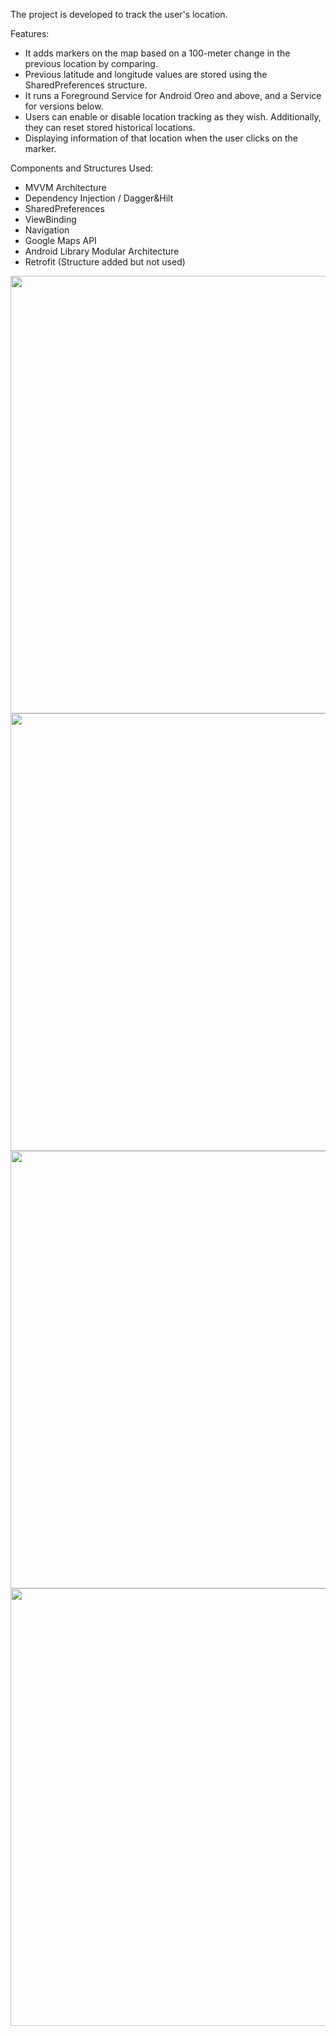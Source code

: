 The project is developed to track the user's location.

Features:

- It adds markers on the map based on a 100-meter change in the previous location by comparing.
- Previous latitude and longitude values are stored using the SharedPreferences structure.
- It runs a Foreground Service for Android Oreo and above, and a Service for versions below.
- Users can enable or disable location tracking as they wish. Additionally, they can reset stored historical locations.
- Displaying information of that location when the user clicks on the marker.

Components and Structures Used:

- MVVM Architecture
- Dependency Injection / Dagger&Hilt
- SharedPreferences
- ViewBinding
- Navigation
- Google Maps API
- Android Library Modular Architecture
- Retrofit (Structure added but not used)


<img src="https://github.com/yaltas/CaseApp/assets/56973107/f13b0361-e623-4f67-b0d1-e265a3f48c52" align="left" height="700" >
<img src="https://github.com/yaltas/CaseApp/assets/56973107/d680ebd4-f650-4ad5-a4c7-a1baed0fe369" align="left" height="700" >
<img src="https://github.com/yaltas/CaseApp/assets/56973107/d68edd17-de92-46c7-aea5-c33ff2c23247" align="left" height="700">
<img src="https://github.com/yaltas/CaseApp/assets/56973107/afa04eca-179a-411b-943b-afb88b72881e" align="left" height="700">






